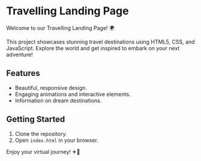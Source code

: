 # Travelling Landing Page

Welcome to our Travelling Landing Page! 🌍

This project showcases stunning travel destinations using HTML5, CSS, and JavaScript. Explore the world and get inspired to embark on your next adventure!

## Features
- Beautiful, responsive design.
- Engaging animations and interactive elements.
- Information on dream destinations.

## Getting Started
1. Clone the repository.
2. Open `index.html` in your browser.

Enjoy your virtual journey! ✈🌴
